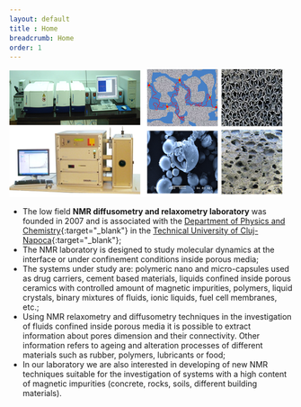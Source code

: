 ```yaml
---
layout: default
title : Home
breadcrumb: Home
order: 1
---
```

![](/images/home.png)

* The low field **NMR diffusometry and relaxometry laboratory** was founded in 2007 and is associated with the [Department of Physics and Chemistry](http://www.phys.utcluj.ro/){:target="_blank"} in the [Technical University of Cluj-Napoca](http://www.utcluj.ro/){:target="_blank"};
* The NMR laboratory is designed to study molecular dynamics at the interface or under confinement conditions inside porous media;
* The systems under study are: polymeric nano and micro-capsules used as drug carriers, cement based materials, liquids confined inside porous ceramics with controlled amount of magnetic impurities, polymers, liquid crystals, binary mixtures of fluids, ionic liquids, fuel cell membranes, etc.;
* Using NMR relaxometry and diffusometry techniques in the investigation of fluids confined inside porous media it is possible to extract information about pores dimension and their connectivity. Other information refers to ageing and alteration processes of different materials such as rubber, polymers, lubricants or food;
* In our laboratory we are also interested in developing of new NMR techniques suitable for the investigation of systems with a high content of magnetic impurities (concrete, rocks, soils, different building materials).
